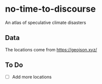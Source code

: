 # no-time-to-discourse
An atlas of speculative climate disasters

## Data
The locations come from https://geojson.xyz/

## To Do
- [ ] Add more locations
